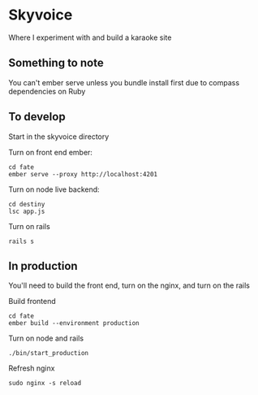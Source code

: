 Skyvoice
==

Where I experiment with and build a karaoke site

## Something to note

You can't ember serve unless you bundle install first due to compass dependencies on Ruby

## To develop
Start in the skyvoice directory

Turn on front end ember:
```shell
cd fate
ember serve --proxy http://localhost:4201
```

Turn on node live backend:
```shell
cd destiny
lsc app.js
```

Turn on rails
```
rails s
```

## In production
You'll need to build the front end, turn on the nginx, and turn on the rails

Build frontend
```shell
cd fate
ember build --environment production
```

Turn on node and rails
```shell
./bin/start_production
```

Refresh nginx
```shell
sudo nginx -s reload
```